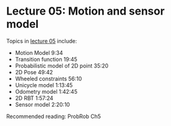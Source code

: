 # Lecture 05: Motion and sensor model


Topics in [lecture 05](https://www.youtube.com/watch?v=vd5n0Q27eVg&list=PLRXYrdEUvBoBCjYdmuDqohvSTJIPPrBUT&index=5) include:

 * Motion Model 9:34
 * Transition function 19:45
 * Probabilistic model of 2D point 35:20
 * 2D Pose 49:42
 * Wheeled constraints 56:10
 * Unicycle model 1:13:45
 * Odometry model 1:42:45
 * 2D RBT 1:57:24
 * Sensor model 2:20:10
 
Recommended reading: ProbRob Ch5
